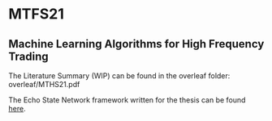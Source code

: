 # MTFS21

## Machine Learning Algorithms for High Frequency Trading

The Literature Summary (WIP) can be found in the overleaf folder: overleaf/MTHS21.pdf

The Echo State Network framework written for the thesis can be found [here](https://echostatenetwork.readthedocs.io/).
